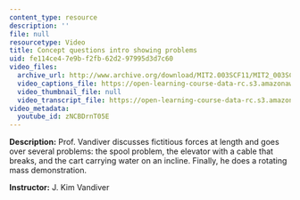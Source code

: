 ```yaml
---
content_type: resource
description: ''
file: null
resourcetype: Video
title: Concept questions intro showing problems
uid: fe114ce4-7e9b-f2fb-62d2-97995d3d7c60
video_files:
  archive_url: http://www.archive.org/download/MIT2.003SCF11/MIT2_003SCF11_lec08_300k.mp4
  video_captions_file: https://open-learning-course-data-rc.s3.amazonaws.com/2-003sc-engineering-dynamics-fall-2011/0d6c3924571a5ff2b683ffa7ad550020_zNCBDrnT05E.vtt
  video_thumbnail_file: null
  video_transcript_file: https://open-learning-course-data-rc.s3.amazonaws.com/2-003sc-engineering-dynamics-fall-2011/db5cd03be0e5638bd32b975cf3b9bdf1_zNCBDrnT05E.pdf
video_metadata:
  youtube_id: zNCBDrnT05E
---
```


**Description:** Prof. Vandiver discusses fictitious forces at length and goes over several problems: the spool problem, the elevator with a cable that breaks, and the cart carrying water on an incline. Finally, he does a rotating mass demonstration.

**Instructor:** J. Kim Vandiver